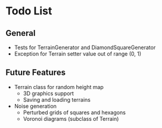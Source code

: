 # Todo List

## General

* Tests for TerrainGenerator and DiamondSquareGenerator
* Exception for Terrain setter value out of range (0, 1)

## Future Features

* Terrain class for random height map
    * 3D graphics support
    * Saving and loading terrains
* Noise generation
    * Perturbed grids of squares and hexagons
    * Voronoi diagrams (subclass of Terrain)
